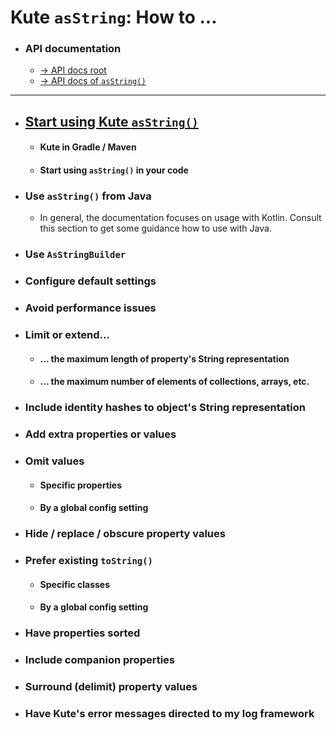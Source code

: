 # Kute `asString`: How to ...

* ### API documentation
   * [→ API docs <u>root</u>](https://janhendrikvanheusden.github.io/Kute/index.html)
   * [→ API docs of <u>`asString()`</u>](https://janhendrikvanheusden.github.io/Kute/kute/nl.kute.asstring.core/as-string.html)
<hr>

* ## [Start using Kute `asString()`](1-start-using-kute-asstring.md)
   * #### Kute in Gradle / Maven
   * #### Start using `asString()` in your code

* ### Use `asString()` from Java
   * In general, the documentation focuses on usage with Kotlin. Consult this section to get some guidance how to use with Java.
 
* ### Use `AsStringBuilder`

* ### Configure default settings

* ### Avoid performance issues

* ### Limit or extend...
   * #### ... the maximum length of property's String representation
   * #### ... the maximum number of elements of collections, arrays, etc.

* ### Include identity hashes to object's String representation

* ### Add extra properties or values

* ### Omit values
   * #### Specific properties
   * #### By a global config setting

* ### Hide / replace / obscure property values

* ### Prefer existing `toString()`
   * #### Specific classes
   * #### By a global config setting

* ### Have properties sorted

* ### Include companion properties

* ### Surround (delimit) property values

* ### Have Kute's error messages directed to my log framework
